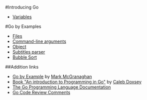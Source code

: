 #Introducing Go

* [Variables](variables/)

#Go by Examples

* [Files](files/)
* [Command-line arguments](command-line-arguments/)
* [Object](object/)
* [Subtitles parser](subrip/)
* [Bubble Sort](bubble-sort/main.go)

##Addition links
* [Go by Example](http://gobyexample.com/) by [Mark McGranaghan](http://github.com/mmcgrana)
* [Book "An introduction to Programming in Go"](http://golang-book.com/) by [Caleb Doxsey](http://github.com/calebdoxsey)
* [The Go Programming Language Documentation](http://golang.org/doc/)
* [Go Code Review Comments](https://github.com/golang/go.wiki.git)
